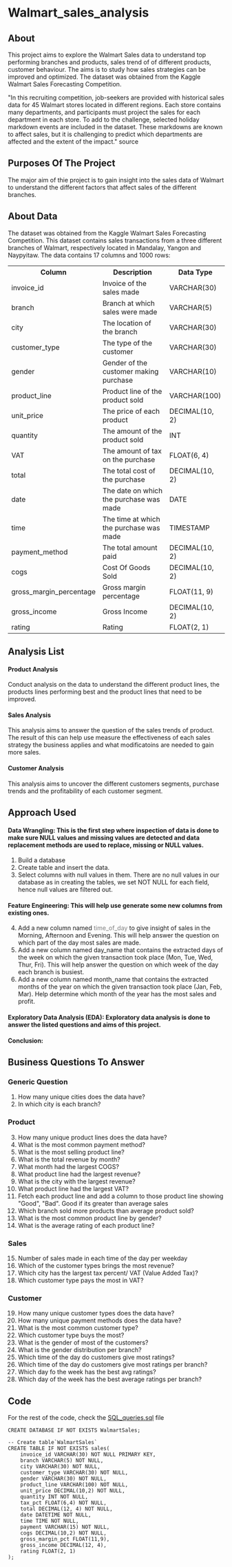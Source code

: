 # Walmart_sales_analysis

## About

This project aims to explore the Walmart Sales data to understand top performing branches and products, sales trend of of different products, customer behaviour. The aims is to study how sales strategies can be improved and optimized. The dataset was obtained from the Kaggle Walmart Sales Forecasting Competition.

"In this recruiting competition, job-seekers are provided with historical sales data for 45 Walmart stores located in different regions. Each store contains many departments, and participants must project the sales for each department in each store. To add to the challenge, selected holiday markdown events are included in the dataset. These markdowns are known to affect sales, but it is challenging to predict which departments are affected and the extent of the impact." source



## Purposes Of The Project

The major aim of thie project is to gain insight into the sales data of Walmart to understand the different factors that affect sales of the different branches.

## About Data

The dataset was obtained from the Kaggle Walmart Sales Forecasting Competition. This dataset contains sales transactions from a three different branches of Walmart, respectively located in Mandalay, Yangon and Naypyitaw. The data contains 17 columns and 1000 rows:


<table>
    <tr>
        <th>Column</th>
        <th>Description</th>
        <th>Data Type</th>
    </tr>
    <tr>
        <td>invoice_id</td>
        <td>Invoice of the sales made</td>
        <td>VARCHAR(30)</td>
    </tr>
    <tr>
        <td>branch</td>
        <td>Branch at which sales were made</td>
        <td>VARCHAR(5)</td>
    </tr>
    <tr>
        <td>city</td>
        <td>The location of the branch</td>
        <td>VARCHAR(30)</td>
    </tr>
    <tr>
        <td>customer_type</td>
        <td>The type of the customer</td>
        <td>VARCHAR(30)</td>
    </tr>
    <tr>
        <td>gender</td>
        <td>Gender of the customer making purchase</td>
        <td>VARCHAR(10)</td>
    </tr>
    <tr>
        <td>product_line</td>
        <td>Product line of the product sold</td>
        <td>VARCHAR(100)</td>
    </tr>
    <tr>
        <td>unit_price</td>
        <td>The price of each product</td>
        <td>DECIMAL(10, 2)</td>
    </tr>
    <tr>
        <td>quantity</td>
        <td>The amount of the product sold</td>
        <td>INT</td>
    </tr>
    <tr>
        <td>VAT</td>
        <td>The amount of tax on the purchase</td>
        <td>FLOAT(6, 4)</td>
    </tr>
    <tr>
        <td>total</td>
        <td>The total cost of the purchase</td>
        <td>DECIMAL(10, 2)</td>
    </tr>
    <tr>
        <td>date</td>
        <td>The date on which the purchase was made</td>
        <td>DATE</td>
    </tr>
    <tr>
        <td>time</td>
        <td>The time at which the purchase was made</td>
        <td>TIMESTAMP</td>
    </tr>
    <tr>
        <td>payment_method</td>
        <td>The total amount paid</td>
        <td>DECIMAL(10, 2)</td>
    </tr>
    <tr>
        <td>cogs</td>
        <td>Cost Of Goods Sold</td>
        <td>DECIMAL(10, 2)</td>
    </tr>
    <tr>
        <td>gross_margin_percentage</td>
        <td>Gross margin percentage</td>
        <td>FLOAT(11, 9)</td>
    </tr>
    <tr>
        <td>gross_income</td>
        <td>Gross Income</td>
        <td>DECIMAL(10, 2)</td>
    </tr>
    <tr>
        <td>rating</td>
        <td>Rating</td>
        <td>FLOAT(2, 1)</td>
    </tr>
</table>



## Analysis List

#### Product Analysis
Conduct analysis on the data to understand the different product lines, the products lines performing best and the product lines that need to be improved.

#### Sales Analysis
This analysis aims to answer the question of the sales trends of product. The result of this can help use measure the effectiveness of each sales strategy the business applies and what modificatoins are needed to gain more sales.

#### Customer Analysis
This analysis aims to uncover the different customers segments, purchase trends and the profitability of each customer segment.


## Approach Used

#### Data Wrangling: This is the first step where inspection of data is done to make sure NULL values and missing values are detected and data replacement methods are used to replace, missing or NULL values.

1. Build a database
2. Create table and insert the data.
3. Select columns with null values in them. There are no null values in our database as in creating the tables, we set NOT NULL for each field, hence null values are filtered out.

#### Feature Engineering: This will help use generate some new columns from existing ones.



4. Add a new column named  <span style="color:grey">
time_of_day
</span>to give insight of sales in the Morning, Afternoon and Evening. This will help answer the question on which part of the day most sales are made.
5. Add a new column named day_name that contains the extracted days of the week on which the given transaction took place (Mon, Tue, Wed, Thur, Fri). This will help answer the question on which week of the day each branch is busiest.
6. Add a new column named month_name that contains the extracted months of the year on which the given transaction took place (Jan, Feb, Mar). Help determine which month of the year has the most sales and profit.
   
#### Exploratory Data Analysis (EDA): Exploratory data analysis is done to answer the listed questions and aims of this project.

#### Conclusion:


## Business Questions To Answer

### Generic Question

1. How many unique cities does the data have?
2. In which city is each branch?


### Product

3. How many unique product lines does the data have?
4. What is the most common payment method?
5. What is the most selling product line?
6. What is the total revenue by month?
7. What month had the largest COGS?
8. What product line had the largest revenue?
9. What is the city with the largest revenue?
10. What product line had the largest VAT?
11. Fetch each product line and add a column to those product line showing "Good", "Bad". Good if its greater than average sales
12. Which branch sold more products than average product sold?
13. What is the most common product line by gender?
14. What is the average rating of each product line?


### Sales

15. Number of sales made in each time of the day per weekday
16. Which of the customer types brings the most revenue?
17. Which city has the largest tax percent/ VAT (Value Added Tax)?
18. Which customer type pays the most in VAT?

    
### Customer

19. How many unique customer types does the data have?
20. How many unique payment methods does the data have?
21. What is the most common customer type?
22. Which customer type buys the most?
23. What is the gender of most of the customers?
24. What is the gender distribution per branch?
25. Which time of the day do customers give most ratings?
26. Which time of the day do customers give most ratings per branch?
27. Which day fo the week has the best avg ratings?
28. Which day of the week has the best average ratings per branch?


## Code

For the rest of the code, check the  <a href="SQL_queries.sql">SQL_queries.sql<a> file

``` -- Create database
CREATE DATABASE IF NOT EXISTS WalmartSales;

-- Create table`WalmartSales`
CREATE TABLE IF NOT EXISTS sales(
	invoice_id VARCHAR(30) NOT NULL PRIMARY KEY,
    branch VARCHAR(5) NOT NULL,
    city VARCHAR(30) NOT NULL,
    customer_type VARCHAR(30) NOT NULL,
    gender VARCHAR(30) NOT NULL,
    product_line VARCHAR(100) NOT NULL,
    unit_price DECIMAL(10,2) NOT NULL,
    quantity INT NOT NULL,
    tax_pct FLOAT(6,4) NOT NULL,
    total DECIMAL(12, 4) NOT NULL,
    date DATETIME NOT NULL,
    time TIME NOT NULL,
    payment VARCHAR(15) NOT NULL,
    cogs DECIMAL(10,2) NOT NULL,
    gross_margin_pct FLOAT(11,9),
    gross_income DECIMAL(12, 4),
    rating FLOAT(2, 1)
);



